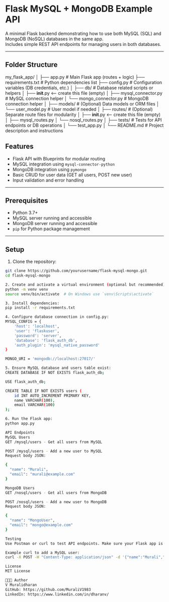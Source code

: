 # Flask MySQL + MongoDB Example API

A minimal Flask backend demonstrating how to use both MySQL (SQL) and MongoDB (NoSQL) databases in the same app.  
Includes simple REST API endpoints for managing users in both databases.

---
## Folder Structure
my_flask_app/
│
├── app.py                  # Main Flask app (routes + logic)
├── requirements.txt        # Python dependencies list
├── config.py               # Configuration variables (DB credentials, etc.)
│
├── db/                     # Database related scripts or helpers
│   ├── __init__.py        <-- create this file (empty)
│   ├── mysql_connector.py  # MySQL connection helper
│   └── mongo_connector.py  # MongoDB connection helper
│
├── models/                 # (Optional) Data models or ORM files
│   └── user_model.py       # User model if needed
│
├── routes/                 # (Optional) Separate route files for modularity
│   ├── __init__.py        <-- create this file (empty)
│   ├── mysql_routes.py
│   └── nosql_routes.py
│
├── tests/                  # Tests for API endpoints or DB operations
│   └── test_app.py
│
└── README.md               # Project description and instructions


## Features

- Flask API with Blueprints for modular routing
- MySQL integration using `mysql-connector-python`
- MongoDB integration using `pymongo`
- Basic CRUD for user data (GET all users, POST new user)
- Input validation and error handling

---

## Prerequisites

- Python 3.7+
- MySQL server running and accessible
- MongoDB server running and accessible
- `pip` for Python package management

---

## Setup

1. Clone the repository:

```bash
git clone https://github.com/yourusername/flask-mysql-mongo.git
cd flask-mysql-mongo

2. Create and activate a virtual environment (optional but recommended):
python -m venv venv
source venv/bin/activate  # On Windows use `venv\Scripts\activate`

3. Install dependencies:
pip install -r requirements.txt

4. Configure database connection in config.py:
MYSQL_CONFIG = {
    'host': 'localhost',
    'user': 'flaskuser',
    'password': 'server',
    'database': 'flask_auth_db',
    'auth_plugin': 'mysql_native_password'
}

MONGO_URI = 'mongodb://localhost:27017/'

5. Ensure MySQL database and users table exist:
CREATE DATABASE IF NOT EXISTS flask_auth_db;

USE flask_auth_db;

CREATE TABLE IF NOT EXISTS users (
    id INT AUTO_INCREMENT PRIMARY KEY,
    name VARCHAR(100),
    email VARCHAR(100)
);

6. Run the Flask app:
python app.py

API Endpoints
MySQL Users
GET /mysql/users - Get all users from MySQL

POST /mysql/users - Add a new user to MySQL
Request body JSON:

{
  "name": "Murali",
  "email": "murali@example.com"
}

MongoDB Users
GET /nosql/users - Get all users from MongoDB

POST /nosql/users - Add a new user to MongoDB
Request body JSON:

{
  "name": "MongoUser",
  "email": "mongo@example.com"
}

Testing
Use Postman or curl to test API endpoints. Make sure your Flask app is running.

Example curl to add a MySQL user:
curl -X POST -H "Content-Type: application/json" -d '{"name":"Murali","email":"murali@example.com"}' http://127.0.0.1:5000/mysql/users

License
MIT License

🙌🧑‍💻 Author
V Muralidharan
GitHub: https://github.com/MuraliV1983
LinkedIn: https://www.linkedin.com/in/dharanv/